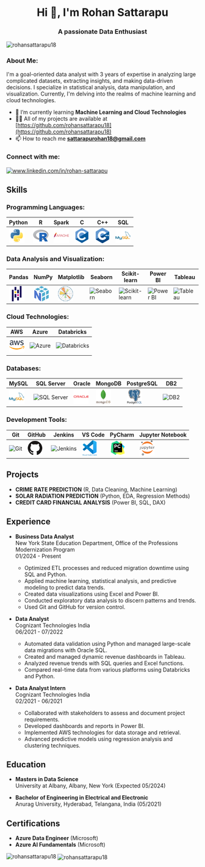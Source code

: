 <h1 align="center">Hi 👋, I'm Rohan Sattarapu</h1>
<h3 align="center">A passionate Data Enthusiast</h3>

<p align="left"> <img src="https://komarev.com/ghpvc/?username=rohansattarapu18&label=Profile%20views&color=0e75b6&style=flat" alt="rohansattarapu18" /> </p>

### About Me:
I'm a goal-oriented data analyst with 3 years of expertise in analyzing large complicated datasets, extracting insights, and making data-driven decisions. I specialize in statistical analysis, data manipulation, and visualization. Currently, I'm delving into the realms of machine learning and cloud technologies.

- 🌱 I’m currently learning **Machine Learning and Cloud Technologies**
- 👨‍💻 All of my projects are available at [https://github.com/rohansattarapu18](https://github.com/rohansattarapu18)
- 📫 How to reach me **sattarapurohan18@gmail.com**

### Connect with me:
<p align="left">
<a href="https://linkedin.com/in/www.linkedin.com/in/rohan-sattarapu" target="blank"><img align="center" src="https://raw.githubusercontent.com/rahuldkjain/github-profile-readme-generator/master/src/images/icons/Social/linked-in-alt.svg" alt="www.linkedin.com/in/rohan-sattarapu" height="30" width="40" /></a>
</p>

## Skills

### Programming Languages:
| Python | R | Spark | C | C++ | SQL |
|--------|---|-------|---|-----|-----|
| <img src="https://raw.githubusercontent.com/devicons/devicon/master/icons/python/python-original.svg" alt="Python" width="40" height="40"/> | <img src="https://raw.githubusercontent.com/devicons/devicon/master/icons/r/r-original.svg" alt="R" width="40" height="40"/> | <img src="https://raw.githubusercontent.com/devicons/devicon/master/icons/apache/apache-original-wordmark.svg" alt="Spark" width="40" height="40"/> | <img src="https://raw.githubusercontent.com/devicons/devicon/master/icons/c/c-original.svg" alt="C" width="40" height="40"/> | <img src="https://raw.githubusercontent.com/devicons/devicon/master/icons/cplusplus/cplusplus-original.svg" alt="C++" width="40" height="40"/> | <img src="https://raw.githubusercontent.com/devicons/devicon/master/icons/mysql/mysql-original-wordmark.svg" alt="SQL" width="40" height="40"/> |

### Data Analysis and Visualization:
| Pandas | NumPy | Matplotlib | Seaborn | Scikit-learn | Power BI | Tableau |
|--------|-------|------------|---------|--------------|----------|---------|
| <img src="https://raw.githubusercontent.com/devicons/devicon/2ae2a900d2f041da66e950e4d48052658d850630/icons/pandas/pandas-original.svg" alt="Pandas" width="40" height="40"/> | <img src="https://raw.githubusercontent.com/devicons/devicon/master/icons/numpy/numpy-original.svg" alt="NumPy" width="40" height="40"/> | <img src="https://raw.githubusercontent.com/devicons/devicon/master/icons/matplotlib/matplotlib-original.svg" alt="Matplotlib" width="40" height="40"/> | <img src="https://seaborn.pydata.org/_images/logo-mark-lightbg.svg" alt="Seaborn" width="40" height="40"/> | <img src="https://upload.wikimedia.org/wikipedia/commons/0/05/Scikit_learn_logo_small.svg" alt="Scikit-learn" width="40" height="40"/> | <img src="https://www.vectorlogo.zone/logos/microsoft_powerbi/microsoft_powerbi-icon.svg" alt="Power BI" width="40" height="40"/> | <img src="https://www.vectorlogo.zone/logos/tableau/tableau-icon.svg" alt="Tableau" width="40" height="40"/> |

### Cloud Technologies:
| AWS | Azure | Databricks |
|-----|-------|------------|
| <img src="https://raw.githubusercontent.com/devicons/devicon/master/icons/amazonwebservices/amazonwebservices-original-wordmark.svg" alt="AWS" width="40" height="40"/> | <img src="https://www.vectorlogo.zone/logos/microsoft_azure/microsoft_azure-icon.svg" alt="Azure" width="40" height="40"/> | <img src="https://www.vectorlogo.zone/logos/databricks/databricks-icon.svg" alt="Databricks" width="40" height="40"/> |

### Databases:
| MySQL | SQL Server | Oracle | MongoDB | PostgreSQL | DB2 |
|-------|------------|--------|---------|------------|-----|
| <img src="https://raw.githubusercontent.com/devicons/devicon/master/icons/mysql/mysql-original-wordmark.svg" alt="MySQL" width="40" height="40"/> | <img src="https://www.svgrepo.com/show/303229/microsoft-sql-server-logo.svg" alt="SQL Server" width="40" height="40"/> | <img src="https://raw.githubusercontent.com/devicons/devicon/master/icons/oracle/oracle-original.svg" alt="Oracle" width="40" height="40"/> | <img src="https://raw.githubusercontent.com/devicons/devicon/master/icons/mongodb/mongodb-original-wordmark.svg" alt="MongoDB" width="40" height="40"/> | <img src="https://raw.githubusercontent.com/devicons/devicon/master/icons/postgresql/postgresql-original-wordmark.svg" alt="PostgreSQL" width="40" height="40"/> | <img src="https://www.vectorlogo.zone/logos/ibm_db2/ibm_db2-icon.svg" alt="DB2" width="40" height="40"/> |

### Development Tools:
| Git | GitHub | Jenkins | VS Code | PyCharm | Jupyter Notebook |
|-----|--------|---------|---------|---------|------------------|
| <img src="https://www.vectorlogo.zone/logos/git-scm/git-scm-icon.svg" alt="Git" width="40" height="40"/> | <img src="https://raw.githubusercontent.com/devicons/devicon/master/icons/github/github-original.svg" alt="GitHub" width="40" height="40"/> | <img src="https://www.vectorlogo.zone/logos/jenkins/jenkins-icon.svg" alt="Jenkins" width="40" height="40"/> | <img src="https://raw.githubusercontent.com/devicons/devicon/master/icons/vscode/vscode-original-wordmark.svg" alt="VS Code" width="40" height="40"/> | <img src="https://raw.githubusercontent.com/devicons/devicon/master/icons/pycharm/pycharm-original.svg" alt="PyCharm" width="40" height="40"/> | <img src="https://raw.githubusercontent.com/devicons/devicon/master/icons/jupyter/jupyter-original-wordmark.svg" alt="Jupyter Notebook" width="40" height="40"/> |

## Projects
- **CRIME RATE PREDICTION** (R, Data Cleaning, Machine Learning)
- **SOLAR RADIATION PREDICTION** (Python, EDA, Regression Methods)
- **CREDIT CARD FINANCIAL ANALYSIS** (Power BI, SQL, DAX)

## Experience
- **Business Data Analyst**<br>
  New York State Education Department, Office of the Professions Modernization Program<br>
  01/2024 - Present<br>
  - Optimized ETL processes and reduced migration downtime using SQL and Python.
  - Applied machine learning, statistical analysis, and predictive modeling to predict data trends.
  - Created data visualizations using Excel and Power BI.
  - Conducted exploratory data analysis to discern patterns and trends.
  - Used Git and GitHub for version control.

- **Data Analyst**<br>
  Cognizant Technologies India<br>
  06/2021 - 07/2022<br>
  - Automated data validation using Python and managed large-scale data migrations with Oracle SQL.
  - Created and managed dynamic revenue dashboards in Tableau.
  - Analyzed revenue trends with SQL queries and Excel functions.
  - Compared real-time data from various platforms using Databricks and Python.

- **Data Analyst Intern**<br>
  Cognizant Technologies India<br>
  02/2021 - 06/2021<br>
  - Collaborated with stakeholders to assess and document project requirements.
  - Developed dashboards and reports in Power BI.
  - Implemented AWS technologies for data storage and retrieval.
  - Advanced predictive models using regression analysis and clustering techniques.

## Education
- **Masters in Data Science**<br>
  University at Albany, Albany, New York (Expected 05/2024)

- **Bachelor of Engineering in Electrical and Electronic**<br>
  Anurag University, Hyderabad, Telangana, India (05/2021)

## Certifications
- **Azure Data Engineer** (Microsoft)
- **Azure AI Fundamentals** (Microsoft)

<p><img align="left" src="https://github-readme-stats.vercel.app/api/top-langs?username=rohansattarapu18&show_icons=true&locale=en&layout=compact" alt="rohansattarapu18" /></p>

<p>&nbsp;<img align="center" src="https://github-readme-stats.vercel.app/api?username=rohansattarapu18&show_icons=true&locale=en" alt="rohansattarapu18" /></p>





